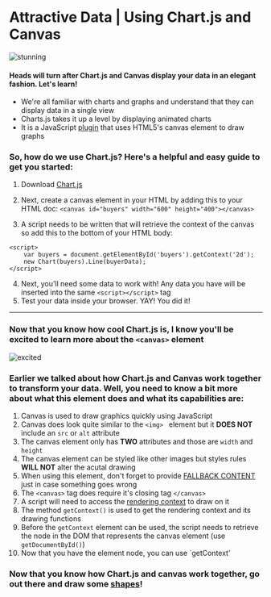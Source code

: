 # Attractive Data | Using Chart.js and Canvas 

![stunning](https://media.giphy.com/media/iBjbPrCiuOeIIBqESG/giphy.gif)

#### Heads will turn after Chart.js and Canvas display your data in an elegant fashion. Let's learn!

* We're all familiar with charts and graphs and understand that they can display data in a single view
* Charts.js takes it up a level by displaying animated charts 
* It is a JavaScript [plugin](https://www.computerhope.com/jargon/p/plugin.htm) that uses HTML5's canvas element to draw graphs

### So, how do we use Chart.js? Here's a helpful and easy guide to get you started:

1. Download [Chart.js](https://www.chartjs.org/)
1. Next, create a canvas element in your HTML by adding this to your HTML doc:
```<canvas id="buyers" width="600" height="400"></canvas>```

3. A script needs to be written that will retrieve the context of the canvas so add this to the bottom of your HTML body:

```
<script>
    var buyers = document.getElementById('buyers').getContext('2d');
    new Chart(buyers).Line(buyerData);
</script>
```

4. Next, you'll need some data to work with! Any data you have will be inserted into the same  `<script></script>` tag
5. Test your data inside your browser. YAY! You did it!

-------------------
### Now that you know how cool Chart.js is, I know you'll be excited to learn more about the `<canvas>` element
![excited](https://media.giphy.com/media/rkxgklAlMgLwA/giphy.gif)

### Earlier we talked about how Chart.js and Canvas work together to transform your data. Well, you need to know a bit more about what this element does and what its capabilities are:

1. Canvas is used to draw graphics quickly using JavaScript
2. Canvas does look quite similar to the `<img> ` element but it **DOES NOT** include an `src` or `alt` attribute
3. The canvas element only has **TWO** attributes and those are `width` and `height`
4. The canvas element can be styled like other images but styles rules **WILL NOT** alter the acutal drawing
5. When using this element, don't forget to provide [FALLBACK CONTENT](https://www.w3.org/html/wg/wiki/DefinitionFallBackContent) just in case something goes wrong
6. The `<canvas>` tag does require it's closing tag `</canvas>`
7. A script will need to access the [rendering context](https://developer.mozilla.org/en-US/docs/Web/API/CanvasRenderingContext2D) to draw on it
8. The method `getContext()` is used to get the rendering context and its drawing functions
9. Before the `getContext` element can be used, the script needs to retrieve the node in the DOM that represents the canvas element (use `getDocumentById()`)
10. Now that you have the element node, you can use `getContext'

### Now that you know how Chart.js and canvas work together, go out there and draw some [shapes](https://developer.mozilla.org/en-US/docs/Web/API/Canvas_API/Tutorial/Drawing_shapes)!
